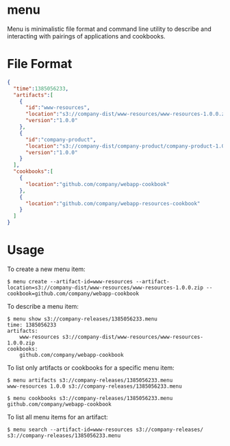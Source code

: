 # menu

Menu is minimalistic file format and command line utility to describe and interacting with pairings of applications and cookbooks.

# File Format

```json
{
  "time":1385056233,
  "artifacts":[
    {
      "id":"www-resources",
      "location":"s3://company-dist/www-resources/www-resources-1.0.0.zip",
      "version":"1.0.0"
    },
    {
      "id":"company-product",
      "location":"s3://company-dist/company-product/company-product-1.0.0.zip",
      "version":"1.0.0"
    }
  ],
  "cookbooks":[
    {
      "location":"github.com/company/webapp-cookbook"
    },
    {
      "location":"github.com/company/webapp-resources-cookbook"
    }
  ]
}
```

# Usage

To create a new menu item:

    $ menu create --artifact-id=www-resources --artifact-location=s3://company-dist/www-resources/www-resources-1.0.0.zip --cookbook=github.com/company/webapp-cookbook

To describe a menu item:

    $ menu show s3://company-releases/1385056233.menu
    time: 1385056233
    artifacts:
        www-resources s3://company-dist/www-resources/www-resources-1.0.0.zip
    cookbooks:
        github.com/company/webapp-cookbook

To list only artifacts or cookbooks for a specific menu item:

    $ menu artifacts s3://company-releases/1385056233.menu
    www-resources 1.0.0 s3://company-releases/1385056233.menu

    $ menu cookbooks s3://company-releases/1385056233.menu
    github.com/company/webapp-cookbook

To list all menu items for an artifact:

    $ menu search --artifact-id=www-resources s3://company-releases/
    s3://company-releases/1385056233.menu
